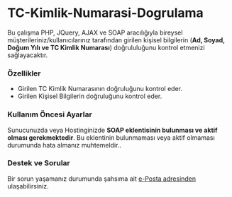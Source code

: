 # TC-Kimlik-Numarasi-Dogrulama
Bu çalışma PHP, JQuery, AJAX ve SOAP aracılığıyla bireysel müşterileriniz/kullanıcılarınız tarafından girilen kişisel bilgilerin (**Ad, Soyad, Doğum Yılı ve TC Kimlik Numarası**) doğrululuğunu kontrol etmenizi sağlayacaktır.
### Özellikler
- Girilen TC Kimlik Numarasının doğruluğunu kontrol eder.
- Girilen Kişisel Bilgilerin doğruluğunu kontrol eder.
### Kullanım Öncesi Ayarlar
Sunucunuzda veya Hostinginizde **SOAP eklentisinin bulunması ve aktif olması gerekmektedir**. Bu eklentinin bulunmaması veya aktif olmaması durumunda hata almanız muhtemeldir..
### Destek ve Sorular 
Bir sorun yaşamanız durumunda şahsıma ait [e-Posta adresinden](ates.serhat@bilgetopluluk.com) ulaşabilirsiniz. 
